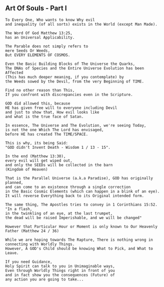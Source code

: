 ## Art Of Souls - Part I

    To Every One, Who wants to know Why evil
    and inequality (of all sorts) exists in the World (except Man Made).

    The Word Of God Matthew 13:25,
    has an Universal Applicability.

    The Parable does not simply refers to
    mere Seeds Or Weeds,
    But EVERY ELEMENTS OF COSMOS.

    Even the Basic Building Blocks of The Universe the Quarks,
    The DNAs of Species and the Entire Universe Evolution has been Affected
    (This has much deeper meaning, if you contemplate) by
    the Weeds sowed by the Devil, from the very Beginning of TIME.

    Find no other reason than This,
    If you confront with discrepancies even in the Scripture.

    GOD did allowed this, because
    HE has given free will to everyone including Devil
    and just to show that, How evil looks like
    and what is the true face of Satan.

    In essence, The Universe and The Evolution, we're seeing Today,
    is not the one Which The Lord has envisaged,
    before HE has created The TIME/SPACE.

    This is why, its being Said:
    "GOD didn't Invent Death - Wisdom 1 / 13 - 15".

    In the end (Matthew 13:30),
    every evil will get wiped out,
    and only the SEEDs will be collected in the barn
    (Kingdom of Heaven)

    That is the Parallel Universe (a.k.a Paradise), GOD has originally planned,
    and can come to an existence through a single correction
    in the Basic Cosmic Elements (which can happen in a blink of an eye).
    It will reverse Everything back to its Original intended form.

    The same thing, The Apostles tries to convey in 1 Corinthians 15:52. "In a flash,
    in the twinkling of an eye, at the last trumpet,
    the dead will be raised Imperishable, and we will be changed"

    However that Particular Hour or Moment is only known to Our Heavenly Father (Matthew 24 / 36)

    While we are hoping towards The Rapture, There is nothing wrong in connecting with Worldly Things.
    However, A GOD's Child should be knowing What to Pick, and What to Leave.

    If you need Guidance,
    Holy Spirit can talk to you in Unimaginable ways,
    Even through Worldly Things right in front of you
    and in fact show you the consequences (Future) of
    any action you are going to take...
